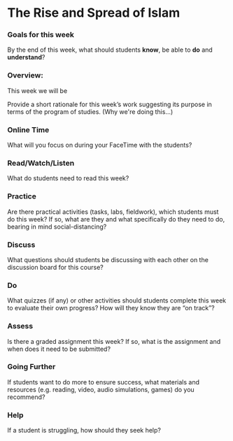 # The Rise and Spread of Islam

### Goals for this week

By the end of this week, what should students **know**, be able to **do** and **understand**?

### Overview:

This week we will be&#x20;

Provide a short rationale for this week’s work suggesting its purpose in terms of the program of studies. (Why we're doing this...)

### **Online Time**

What will you focus on during your FaceTime with the students?

### Read/Watch/Listen

What do students need to read this week?

### Practice

Are there practical activities (tasks, labs, fieldwork), which students must do this week? If so, what are they and what specifically do they need to do, bearing in mind social-distancing?

### **Discuss**

What questions should students be discussing with each other on the discussion board for this course?

### **Do**

What quizzes (if any) or other activities should students complete this week to evaluate their own progress? How will they know they are “on track”?

### **Assess**&#x20;

Is there a graded assignment this week? If so, what is the assignment and when does it need to be submitted?

### Going Further

If students want to do more to ensure success, what materials and resources (e.g. reading, video, audio simulations, games) do you recommend?

### **Help**

&#x20;If a student is struggling, how should they seek help?
